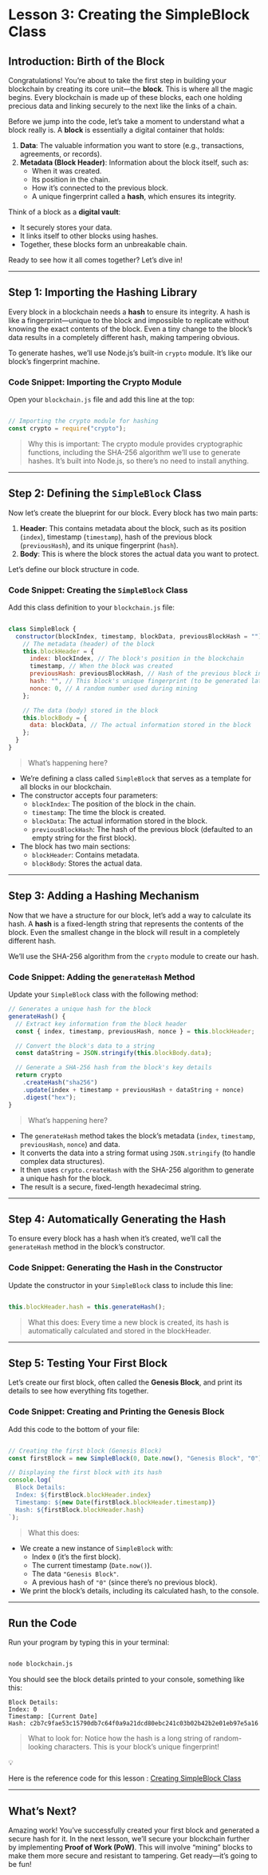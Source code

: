 # Lesson 3: Creating the SimpleBlock Class

## **Introduction: Birth of the Block**

Congratulations! You’re about to take the first step in building your blockchain by creating its core unit—the **block**. This is where all the magic begins. Every blockchain is made up of these blocks, each one holding precious data and linking securely to the next like the links of a chain.

Before we jump into the code, let’s take a moment to understand what a block really is. A **block** is essentially a digital container that holds:

1. **Data**: The valuable information you want to store (e.g., transactions, agreements, or records).
2. **Metadata (Block Header)**: Information about the block itself, such as:
    - When it was created.
    - Its position in the chain.
    - How it’s connected to the previous block.
    - A unique fingerprint called a **hash**, which ensures its integrity.

Think of a block as a **digital vault**:

- It securely stores your data.
- It links itself to other blocks using hashes.
- Together, these blocks form an unbreakable chain.

Ready to see how it all comes together? Let’s dive in!

---

## **Step 1: Importing the Hashing Library**

Every block in a blockchain needs a **hash** to ensure its integrity. A hash is like a fingerprint—unique to the block and impossible to replicate without knowing the exact contents of the block. Even a tiny change to the block’s data results in a completely different hash, making tampering obvious.

To generate hashes, we’ll use Node.js’s built-in `crypto` module. It’s like our block’s fingerprint machine.

### **Code Snippet: Importing the Crypto Module**

Open your `blockchain.js` file and add this line at the top:

```jsx

// Importing the crypto module for hashing
const crypto = require("crypto");

```

> Why this is important: The crypto module provides cryptographic functions, including the SHA-256 algorithm we’ll use to generate hashes. It’s built into Node.js, so there’s no need to install anything.
> 

---

## **Step 2: Defining the `SimpleBlock` Class**

Now let’s create the blueprint for our block. Every block has two main parts:

1. **Header**: This contains metadata about the block, such as its position (`index`), timestamp (`timestamp`), hash of the previous block (`previousHash`), and its unique fingerprint (`hash`).
2. **Body**: This is where the block stores the actual data you want to protect.

Let’s define our block structure in code.

### **Code Snippet: Creating the `SimpleBlock` Class**

Add this class definition to your `blockchain.js` file:

```jsx

class SimpleBlock {
  constructor(blockIndex, timestamp, blockData, previousBlockHash = "") {
    // The metadata (header) of the block
    this.blockHeader = {
      index: blockIndex, // The block's position in the blockchain
      timestamp, // When the block was created
      previousHash: previousBlockHash, // Hash of the previous block in the chain
      hash: "", // This block's unique fingerprint (to be generated later)
      nonce: 0, // A random number used during mining
    };

    // The data (body) stored in the block
    this.blockBody = {
      data: blockData, // The actual information stored in the block
    };
  }
}

```

> What’s happening here?
> 
- We’re defining a class called `SimpleBlock` that serves as a template for all blocks in our blockchain.
- The constructor accepts four parameters:
    - `blockIndex`: The position of the block in the chain.
    - `timestamp`: The time the block is created.
    - `blockData`: The actual information stored in the block.
    - `previousBlockHash`: The hash of the previous block (defaulted to an empty string for the first block).
- The block has two main sections:
    - `blockHeader`: Contains metadata.
    - `blockBody`: Stores the actual data.

---

## **Step 3: Adding a Hashing Mechanism**

Now that we have a structure for our block, let’s add a way to calculate its hash. A **hash** is a fixed-length string that represents the contents of the block. Even the smallest change in the block will result in a completely different hash.

We’ll use the SHA-256 algorithm from the `crypto` module to create our hash.

### **Code Snippet: Adding the `generateHash` Method**

Update your `SimpleBlock` class with the following method:

```jsx
// Generates a unique hash for the block
generateHash() {
  // Extract key information from the block header
  const { index, timestamp, previousHash, nonce } = this.blockHeader;

  // Convert the block's data to a string
  const dataString = JSON.stringify(this.blockBody.data);

  // Generate a SHA-256 hash from the block's key details
  return crypto
    .createHash("sha256")
    .update(index + timestamp + previousHash + dataString + nonce)
    .digest("hex");
}

```

> What’s happening here?
> 
- The `generateHash` method takes the block’s metadata (`index`, `timestamp`, `previousHash`, `nonce`) and data.
- It converts the data into a string format using `JSON.stringify` (to handle complex data structures).
- It then uses `crypto.createHash` with the SHA-256 algorithm to generate a unique hash for the block.
- The result is a secure, fixed-length hexadecimal string.

---

## **Step 4: Automatically Generating the Hash**

To ensure every block has a hash when it’s created, we’ll call the `generateHash` method in the block’s constructor.

### **Code Snippet: Generating the Hash in the Constructor**

Update the constructor in your `SimpleBlock` class to include this line:

```jsx

this.blockHeader.hash = this.generateHash();

```

> What this does: Every time a new block is created, its hash is automatically calculated and stored in the blockHeader.
> 

---

## **Step 5: Testing Your First Block**

Let’s create our first block, often called the **Genesis Block**, and print its details to see how everything fits together.

### **Code Snippet: Creating and Printing the Genesis Block**

Add this code to the bottom of your file:

```jsx

// Creating the first block (Genesis Block)
const firstBlock = new SimpleBlock(0, Date.now(), "Genesis Block", "0");

// Displaying the first block with its hash
console.log(`
  Block Details:
  Index: ${firstBlock.blockHeader.index}
  Timestamp: ${new Date(firstBlock.blockHeader.timestamp)}
  Hash: ${firstBlock.blockHeader.hash}
`);

```

> What this does:
> 
- We create a new instance of `SimpleBlock` with:
    - Index `0` (it’s the first block).
    - The current timestamp (`Date.now()`).
    - The data `"Genesis Block"`.
    - A previous hash of `"0"` (since there’s no previous block).
- We print the block’s details, including its calculated hash, to the console.

---

## **Run the Code**

Run your program by typing this in your terminal:

```bash

node blockchain.js
```

You should see the block details printed to your console, something like this:

```
Block Details:
Index: 0
Timestamp: [Current Date]
Hash: c2b7c9fae53c15790db7c64f0a9a21dcd80ebc241c03b02b42b2e01eb97e5a16
```

> What to look for: Notice how the hash is a long string of random-looking characters. This is your block’s unique fingerprint!
> 

<aside>
💡

Here is the reference code for this lesson : [Creating SimpleBlock Class](https://github.com/The-Web3-Compass/web3-compass-data-repository/blob/main/buildlab/build-your-own-blockchain/reference-code/building-the-block/creating-simpleblock-class.js)

</aside>

---

## **What’s Next?**

Amazing work! You’ve successfully created your first block and generated a secure hash for it. In the next lesson, we’ll secure your blockchain further by implementing **Proof of Work (PoW)**. This will involve “mining” blocks to make them more secure and resistant to tampering. Get ready—it’s going to be fun!